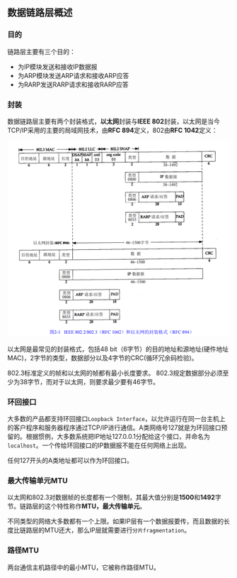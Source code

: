 ## 数据链路层概述

### 目的

链路层主要有三个目的：

- 为IP模块发送和接收IP数据报
- 为ARP模块发送ARP请求和接收ARP应答
- 为RARP发送RARP请求和接收RARP应答

### 封装

数据链路层主要有两个封装格式，**以太网**封装与**IEEE 802**封装，以太网是当今TCP/IP采用的主要的局域网技术，由**RFC 894**定义，802由**RFC 1042**定义：

![](images/tcpip-rfc894.png)

以太网是最常见的封装格式，包括48 bit（6字节）的目的地址和源地址(硬件地址MAC)，2字节的类型，数据部分以及4字节的CRC(循环冗余码检验)。

802.3标准定义的帧和以太网的帧都有最小长度要求。 802.3规定数据部分必须至少为38字节，而对于以太网，则要求最少要有46字节。

### 环回接口

大多数的产品都支持环回接口`Loopback Interface`，以允许运行在同一台主机上的客户程序和服务器程序通过TCP/IP进行通信。A类网络号127就是为环回接口预留的。根据惯例，大多数系统把IP地址127.0.0.1分配给这个接口，并命名为`localhost`。一个传给环回接口的IP数据报不能在任何网络上出现。

任何127开头的A类地址都可以作为环回接口。

### 最大传输单元MTU

以太网和802.3对数据帧的长度都有一个限制，其最大值分别是**1500**和**1492**字节。链路层的这个特性称作**MTU，最大传输单元**。

不同类型的网络大多数都有一个上限。如果IP层有一个数据报要传，而且数据的长度比链路层的MTU还大，那么IP层就需要进行`分片fragmentation`。

### 路径MTU

两台通信主机路径中的最小MTU，它被称作路径MTU。
